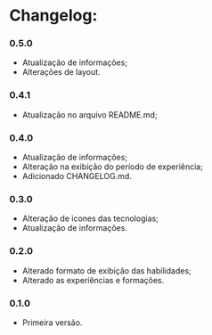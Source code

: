 Changelog:
===========

### 0.5.0
* Atualização de informações;
* Alterações de layout.

### 0.4.1
* Atualização no arquivo README.md;

### 0.4.0
* Atualização de informações;
* Alteração na exibição do período de experiência;
* Adicionado CHANGELOG.md.

### 0.3.0
* Alteração de icones das tecnologias;
* Atualização de informações.

### 0.2.0
* Alterado formato de exibição das habilidades;
* Alterado as experiências e formações.

### 0.1.0
* Primeira versão.
